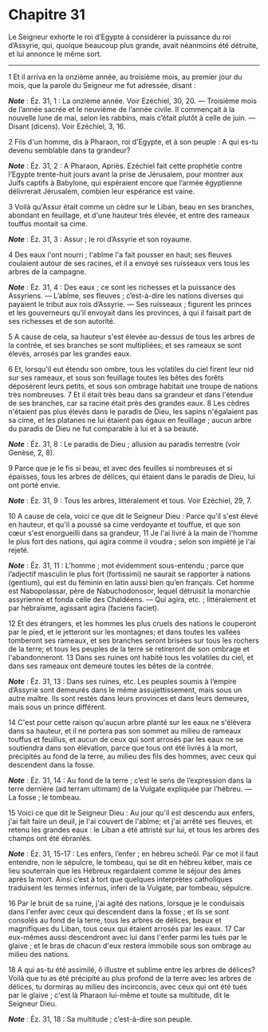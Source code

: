 # Chapitre 31

Le Seigneur exhorte le roi d’Egypte à considérer la puissance du roi d’Assyrie, qui, quoique beaucoup plus grande, avait néanmoins été détruite, et lui annonce le même sort.

***

1 Et il arriva en la onzième année, au troisième mois, au premier jour du mois, que la parole du Seigneur me fut adressée, disant :

***Note*** :  Éz. 31, 1 : La onzième année. Voir Ezéchiel, 30, 20. ― Troisième mois de l’année sacrée et le neuvième de l’année civile. Il commençait à la nouvelle lune de mai, selon les rabbins, mais c’était plutôt à celle de juin. ― Disant (dicens). Voir Ezéchiel, 3, 16.


2 Fils d'un homme, dis à Pharaon, roi d'Egypte, et à son peuple : A qui es-tu devenu semblable dans ta grandeur?

***Note*** :  Éz. 31, 2 : A Pharaon, Apriès. Ezéchiel fait cette prophétie contre l’Egypte trente-huit jours avant la prise de Jérusalem, pour montrer aux Juifs captifs à Babylone, qui espéraient encore que l’armée égyptienne délivrerait Jérusalem, combien leur espérance est vaine.

3 Voilà qu'Assur était comme un cèdre sur le Liban, beau en ses branches, abondant en feuillage, et d'une hauteur très élevée, et entre des rameaux touffus montait sa cime.

***Note*** :  Éz. 31, 3 : Assur ; le roi d’Assyrie et son royaume.

4 Des eaux l'ont nourri ; l'abîme l'a fait pousser en haut; ses fleuves coulaient autour de ses racines, et il a envoyé ses ruisseaux vers tous les arbres de la campagne.

***Note*** :  Éz. 31, 4 : Des eaux ; ce sont les richesses et la puissance des Assyriens. ― L’abîme, ses fleuves ; c’est-à-dire les nations diverses qui payaient le tribut aux rois d’Assyrie. ― Ses ruisseaux ; figurent les princes et les gouverneurs qu’il envoyait dans les provinces, à qui il faisait part de ses richesses et de son autorité.

5 A cause de cela, sa hauteur s'est élevée au-dessus de tous les arbres de la contrée, et ses branches se sont multipliées; et ses rameaux se sont élevés, arrosés par les grandes eaux.


6 Et, lorsqu'il eut étendu son ombre, tous les volatiles du ciel firent leur nid sur ses rameaux, et sous son feuillage toutes les bêtes des forêts déposèrent leurs petits, et sous son ombrage habitait une troupe de nations très nombreuses. 7 Et il était très beau dans sa grandeur et dans l'étendue de ses branches, car sa racine était près des grandes eaux. 8 Les cèdres n'étaient pas plus élevés dans le paradis de Dieu, les sapins n'égalaient pas sa cime, et les platanes ne lui étaient pas égaux en feuillage ; aucun arbre du paradis de Dieu ne fut comparable à lui et à sa beauté.

***Note*** :  Éz. 31, 8 : Le paradis de Dieu ; allusion au paradis terrestre (voir Genèse, 2, 8).

9 Parce que je le fis si beau, et avec des feuilles si nombreuses et si épaisses, tous les arbres de délices, qui étaient dans le paradis de Dieu, lui ont porté envie.

***Note*** :  Éz. 31, 9 : Tous les arbres, littéralement et tous. Voir Ezéchiel, 29, 7.


10 A cause de cela, voici ce que dit le Seigneur Dieu : Parce qu'il s'est élevé en hauteur, et qu'il a poussé sa cime verdoyante et touffue, et que son cœur s'est enorgueilli dans sa grandeur, 11 Je l'ai livré à la main de l'homme le plus fort des nations, qui agira comme il voudra ; selon son impiété je l'ai rejeté.

***Note*** :  Éz. 31, 11 : L’homme ; mot évidemment sous-entendu ; parce que l’adjectif masculin le plus fort (fortissimi) ne saurait se rapporter à nations (gentium), qui est du féminin en latin aussi bien qu’en français. Cet homme est Nabopolassar, père de Nabuchodonosor, lequel détruisit la monarchie assyrienne et fonda celle des Chaldéens. ― Qui agira, etc. ; littéralement et par hébraïsme, agissant agira (faciens faciet).

12 Et des étrangers, et les hommes les plus cruels des nations le couperont par le pied, et le jetteront sur les montagnes; et dans toutes les vallées tomberont ses rameaux, et ses branches seront brisées sur tous les rochers de la terre; et tous les peuples de la terre se retireront de son ombrage et l'abandonneront. 13 Dans ses ruines ont habité tous les volatiles du ciel, et dans ses rameaux ont demeuré toutes les bêtes de la contrée.

***Note*** :  Éz. 31, 13 : Dans ses ruines, etc. Les peuples soumis à l’empire d’Assyrie sont demeurés dans le même assujettissement, mais sous un autre maître. Ils sont restés dans leurs provinces et dans leurs demeures, mais sous un prince différent.

14 C'est pour cette raison qu'aucun arbre planté sur les eaux ne s'élèvera dans sa hauteur, et il ne portera pas son sommet au milieu de rameaux touffus et feuillus, et aucun de ceux qui sont arrosés par les eaux ne se soutiendra dans son élévation, parce que tous ont été livrés à la mort, précipités au fond de la terre, au milieu des fils des hommes, avec ceux qui descendent dans la fosse.

***Note*** :  Éz. 31, 14 : Au fond de la terre ; c’est le sens de l’expression dans la terre dernière (ad terram ultimam) de la Vulgate expliquée par l’hébreu. ― La fosse ; le tombeau.


15 Voici ce que dit le Seigneur Dieu : Au jour qu'il est descendu aux enfers, j'ai fait faire un deuil, je l'ai couvert de l'abîme; et j'ai arrêté ses fleuves, et retenu les grandes eaux : le Liban a été attristé sur lui, et tous les arbres des champs ont été ébranlés.

***Note*** :  Éz. 31, 15-17 : Les enfers, l’enfer ; en hébreu scheôl. Par ce mot il faut entendre, non le sépulcre, le tombeau, qui se dit en hébreu kéber, mais ce lieu souterrain que les Hébreux regardaient comme le séjour des âmes après la mort. Ainsi c’est à tort que quelques interprètes catholiques traduisent les termes infernus, inferi de la Vulgate, par tombeau, sépulcre.

16 Par le bruit de sa ruine, j'ai agité des nations, lorsque je le conduisais dans l'enfer avec ceux qui descendent dans la fosse ; et ils se sont consolés au fond de la terre, tous les arbres de délices, beaux et magnifiques du Liban, tous ceux qui étaient arrosés par les eaux. 17 Car eux-mêmes aussi descendront avec lui dans l'enfer parmi les tués par le glaive ; et le bras de chacun d'eux restera immobile sous son ombrage au milieu des nations.


18 A qui as-tu été assimilé, ô illustre et sublime entre les arbres de délices? Voilà que tu as été précipité au plus profond de la terre avec les arbres de délices, tu dormiras au milieu des incirconcis, avec ceux qui ont été tués par le glaive ; c'est là Pharaon lui-même et toute sa multitude, dit le Seigneur Dieu.

***Note*** :  Éz. 31, 18 : Sa multitude ; c’est-à-dire son peuple.

